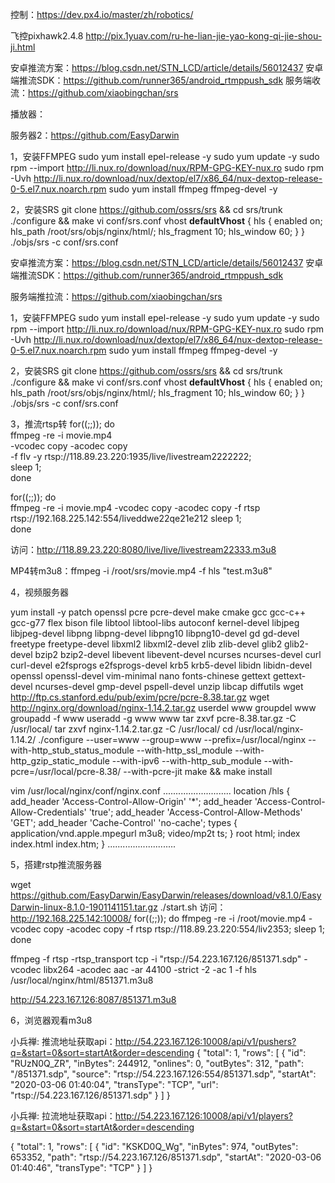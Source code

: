 控制：https://dev.px4.io/master/zh/robotics/

飞控pixhawk2.4.8
http://pix.1yuav.com/ru-he-lian-jie-yao-kong-qi-jie-shou-ji.html

安卓推流方案：https://blog.csdn.net/STN_LCD/article/details/56012437
安卓端推流SDK：https://github.com/runner365/android_rtmppush_sdk
服务端收流：https://github.com/xiaobingchan/srs

播放器：

服务器2：https://github.com/EasyDarwin

1，安装FFMPEG
sudo yum install epel-release -y
sudo yum update -y
sudo rpm --import http://li.nux.ro/download/nux/RPM-GPG-KEY-nux.ro
sudo rpm -Uvh http://li.nux.ro/download/nux/dextop/el7/x86_64/nux-dextop-release-0-5.el7.nux.noarch.rpm
sudo yum install ffmpeg ffmpeg-devel -y

2，安装SRS
git clone https://github.com/ossrs/srs &&
cd srs/trunk
./configure && make
vi conf/srs.conf
vhost __defaultVhost__ {
   hls {
        enabled         on;
        hls_path        /root/srs/objs/nginx/html/;
        hls_fragment    10;
        hls_window      60;
    }
}
./objs/srs -c conf/srs.conf


安卓推流方案：https://blog.csdn.net/STN_LCD/article/details/56012437
安卓端推流SDK：https://github.com/runner365/android_rtmppush_sdk

服务端推拉流：https://github.com/xiaobingchan/srs

1，安装FFMPEG
sudo yum install epel-release -y
sudo yum update -y
sudo rpm --import http://li.nux.ro/download/nux/RPM-GPG-KEY-nux.ro
sudo rpm -Uvh http://li.nux.ro/download/nux/dextop/el7/x86_64/nux-dextop-release-0-5.el7.nux.noarch.rpm
sudo yum install ffmpeg ffmpeg-devel -y

2，安装SRS
git clone https://github.com/ossrs/srs &&
cd srs/trunk
./configure && make
vi conf/srs.conf
vhost __defaultVhost__ {
   hls {
        enabled         on;
        hls_path        /root/srs/objs/nginx/html/;
        hls_fragment    10;
        hls_window      60;
    }
}
./objs/srs -c conf/srs.conf

3，推流rtsp转
for((;;)); do \
    ffmpeg -re -i movie.mp4  \
    -vcodec copy -acodec copy \
    -f flv -y rtsp://118.89.23.220:1935/live/livestream2222222; \
    sleep 1; \
done

for((;;)); do \
ffmpeg -re -i  movie.mp4 -vcodec copy -acodec copy -f rtsp rtsp://192.168.225.142:554/liveddwe22qe21e212
sleep 1; \
done

访问：http://118.89.23.220:8080/live/live/livestream22333.m3u8

MP4转m3u8：ffmpeg -i /root/srs/movie.mp4 -f hls "test.m3u8"

4，视频服务器

yum install -y patch openssl pcre pcre-devel make cmake gcc gcc-c++ gcc-g77 flex bison file libtool libtool-libs autoconf kernel-devel libjpeg libjpeg-devel libpng libpng-devel libpng10 libpng10-devel gd gd-devel freetype freetype-devel libxml2 libxml2-devel zlib zlib-devel glib2 glib2-devel bzip2 bzip2-devel libevent libevent-devel ncurses ncurses-devel curl curl-devel e2fsprogs e2fsprogs-devel krb5 krb5-devel libidn libidn-devel openssl openssl-devel vim-minimal nano fonts-chinese gettext gettext-devel ncurses-devel gmp-devel pspell-devel unzip libcap diffutils
wget http://ftp.cs.stanford.edu/pub/exim/pcre/pcre-8.38.tar.gz
wget http://nginx.org/download/nginx-1.14.2.tar.gz
userdel www
groupdel www
groupadd -f www
useradd -g www www
tar zxvf pcre-8.38.tar.gz -C /usr/local/
tar zxvf nginx-1.14.2.tar.gz -C /usr/local/
cd  /usr/local/nginx-1.14.2/
./configure --user=www --group=www --prefix=/usr/local/nginx --with-http_stub_status_module --with-http_ssl_module --with-http_gzip_static_module --with-ipv6 --with-http_sub_module --with-pcre=/usr/local/pcre-8.38/ --with-pcre-jit
make && make install

vim /usr/local/nginx/conf/nginx.conf 
...........................
location /hls {
		    add_header 'Access-Control-Allow-Origin' '*';
            add_header 'Access-Control-Allow-Credentials' 'true';
            add_header 'Access-Control-Allow-Methods' 'GET';
            add_header 'Cache-Control' 'no-cache';
            types
            {
                application/vnd.apple.mpegurl m3u8;
                video/mp2t ts;
            }
            root   html;
            index  index.html index.htm;
        }
...........................


5，搭建rstp推流服务器

wget https://github.com/EasyDarwin/EasyDarwin/releases/download/v8.1.0/EasyDarwin-linux-8.1.0-1901141151.tar.gz
./start.sh
访问：http://192.168.225.142:10008/
for((;;)); do ffmpeg -re -i  /root/movie.mp4 -vcodec copy -acodec copy -f rtsp rtsp://118.89.23.220:554/liv2353; sleep 1; done

ffmpeg -f rtsp -rtsp_transport tcp -i "rtsp://54.223.167.126/851371.sdp" -vcodec libx264 -acodec aac -ar 44100 -strict -2 -ac 1 -f hls /usr/local/nginx/html/851371.m3u8

http://54.223.167.126:8087/851371.m3u8

6，浏览器观看m3u8


小兵禅:
推流地址获取api：http://54.223.167.126:10008/api/v1/pushers?q=&start=0&sort=startAt&order=descending
{
    "total": 1,
    "rows": [        {
            "id": "RUzN0Q_ZR",
            "inBytes": 244912,
            "onlines": 0,
            "outBytes": 312,
            "path": "/851371.sdp",
            "source": "rtsp://54.223.167.126:554/851371.sdp",
            "startAt": "2020-03-06 01:40:04",
            "transType": "TCP",
            "url": "rtsp://54.223.167.126/851371.sdp"
        }
    ]
}

小兵禅:
拉流地址获取api：http://54.223.167.126:10008/api/v1/players?q=&start=0&sort=startAt&order=descending

{
    "total": 1,
    "rows": [        {
            "id": "KSKD0Q_Wg",
            "inBytes": 974,
            "outBytes": 653352,
            "path": "rtsp://54.223.167.126/851371.sdp",
            "startAt": "2020-03-06 01:40:46",
            "transType": "TCP"
        }
    ]
}
